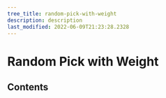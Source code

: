 ```yaml
---
tree_title: random-pick-with-weight
description: description
last_modified: 2022-06-09T21:23:28.2328
---
```


# Random Pick with Weight

## Contents
